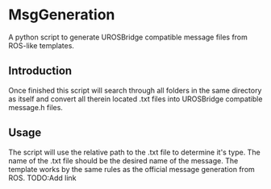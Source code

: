 # MsgGeneration
A python script to generate UROSBridge compatible message files from ROS-like templates.

## Introduction
Once finished this script will search through all folders in the same directory as itself and convert all therein located .txt files into UROSBridge compatible message.h files.

## Usage
The script will use the relative path to the .txt file to determine it's type. The name of the .txt file should be the desired name of the message. The template works by the same rules as the official message generation from ROS. TODO:Add link
